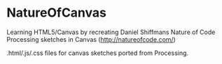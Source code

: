 NatureOfCanvas
==============

Learning HTML5/Canvas by recreating Daniel Shiffmans Nature of Code Processing sketches in Canvas (http://natureofcode.com/)
 
.html/.js/.css files for canvas sketches ported from Processing.
